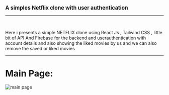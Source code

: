 <h1 style="font-size:larger;">A simples Netflix clone with user authentication</h1>
<hr>
<br>
<p>Here i presents a simple NETFLIX clone using React Js , Tailwind CSS , little bit of API And Firebase for the backend and userauthentication with account details and also showing the liked movies by us and we can also remove the saved or liked movies</p>
<hr >

<h1>Main Page:</h1>
<img src={./public/Screenshot (61).png} alt="main page">
